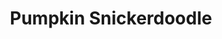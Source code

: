 ---
layout: product
title: Pumpkin Snickerdoodle
slug: halloween-pumpkin-snickerdoodle
product_ref: halloween-pumpkin-snickerdoodle
---